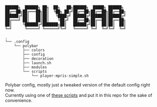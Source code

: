 ```

██████╗  ██████╗ ██╗  ██╗   ██╗██████╗  █████╗ ██████╗
██╔══██╗██╔═══██╗██║  ╚██╗ ██╔╝██╔══██╗██╔══██╗██╔══██╗
██████╔╝██║   ██║██║   ╚████╔╝ ██████╔╝███████║██████╔╝
██╔═══╝ ██║   ██║██║    ╚██╔╝  ██╔══██╗██╔══██║██╔══██╗
██║     ╚██████╔╝███████╗██║   ██████╔╝██║  ██║██║  ██║
╚═╝      ╚═════╝ ╚══════╝╚═╝   ╚═════╝ ╚═╝  ╚═╝╚═╝  ╚═╝

.
└── .config
    └── polybar
        ├── colors
        ├── config
        ├── decoration
        ├── launch.sh
        ├── modules
        └── scripts
            └── player-mpris-simple.sh
```

Polybar config, mostly just a tweaked version of the default config right now.  
Currently using one of [these scripts](https://github.com/polybar/polybar-scripts) and put it in this repo for the sake of convenience.

